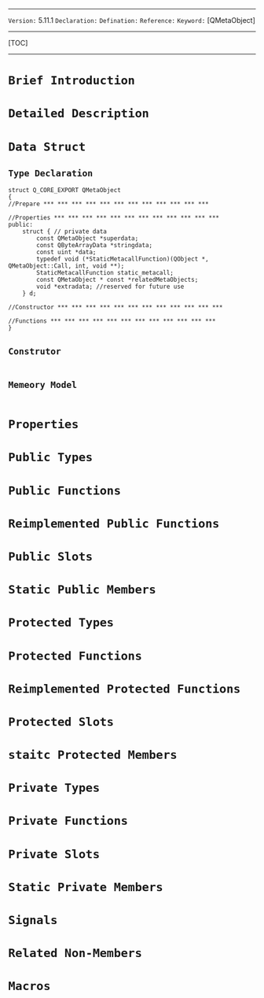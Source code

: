 ***
`Version:` 5.11.1
`Declaration:`
`Defination:`
`Reference:`
`Keyword:` [QMetaObject]

***
[TOC]
***


# `Brief Introduction`
# `Detailed Description`

# `Data Struct`

## `Type Declaration`

```
struct Q_CORE_EXPORT QMetaObject
{
//Prepare *** *** *** *** *** *** *** *** *** *** *** ***

//Properties *** *** *** *** *** *** *** *** *** *** *** ***
public:
    struct { // private data
        const QMetaObject *superdata;
        const QByteArrayData *stringdata;
        const uint *data;
        typedef void (*StaticMetacallFunction)(QObject *, QMetaObject::Call, int, void **);
        StaticMetacallFunction static_metacall;
        const QMetaObject * const *relatedMetaObjects;
        void *extradata; //reserved for future use
    } d;

//Constructor *** *** *** *** *** *** *** *** *** *** *** ***

//Functions *** *** *** *** *** *** *** *** *** *** *** ***
}
```

## `Construtor`
```

```
## `Memeory Model`
```

```

# `Properties`

# `Public Types`
# `Public Functions`
# `Reimplemented Public Functions`
# `Public Slots`

# `Static Public Members`

# `Protected Types`
# `Protected Functions`
# `Reimplemented Protected Functions`
# `Protected Slots`
# `staitc Protected Members`

# `Private Types`
# `Private Functions`
# `Private Slots`
# `Static Private Members`

# `Signals`
# `Related Non-Members`
# `Macros`
